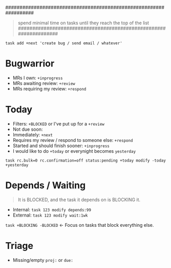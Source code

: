 
##################################################################
> spend minimal time on tasks until they reach the top of the list
##################################################################

`task add +next 'create bug / send email / whatever'`

# Bugwarrior

- MRs I own: `+inprogress`
- MRs awaiting review: `+review`
- MRs requiring my review: `+respond`

# Today

- Filters: `+BLOCKED` or I've put up for a `+review`
- Not due soon: 
- Immediately: `+next`
- Requires my review / respond to someone else: `+respond`
- Started and should finish sooner: `+inprogress`
- I would like to do `+today` or everynight becomes `yesterday`

`task rc.bulk=0 rc.confirmation=off status:pending +today modify -today +yesterday`

# Depends / Waiting

> It is BLOCKED, and the task it depends on is BLOCKING it.

- Internal: `task 123 modify depends:99` 
- External: `task 123 modify wait:1wk`

`task +BLOCKING -BLOCKED` <- Focus on tasks that block everything else.

# Triage

- Missing/empty `proj:` or `due:`
